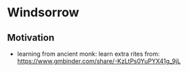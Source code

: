 # Windsorrow

## Motivation
- learning from ancient monk: learn extra rites from: https://www.gmbinder.com/share/-KzLtPs0YuPYX41g_9jL